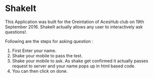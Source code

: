 # ShakeIt

This Application was built for the Oreintation of AcesHub club on 19th September 2016. ShakeIt actually allows any 
user to interactively ask questions!.

Following are the steps for asking question :
1. First Enter your name.
2. Shake your mobile to pass the test.
3. Shake your mobile to ask. As shake get confirmed it actually passes request to server and your name pops up in html based code.
4. You can then click on done.
